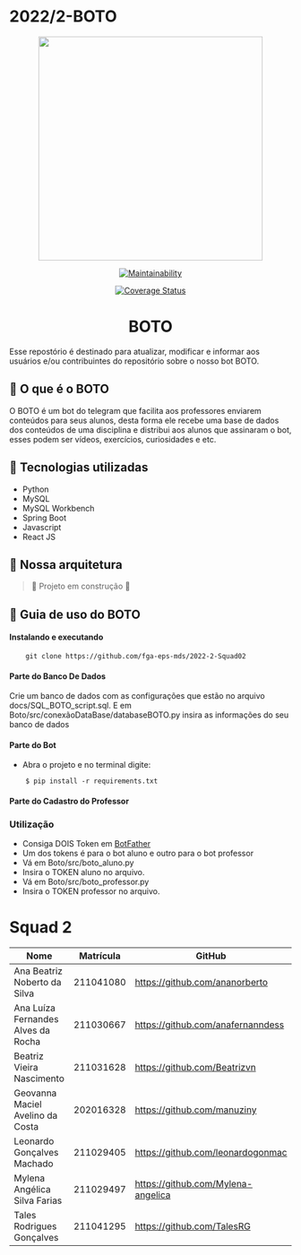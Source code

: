 # 2022/2-BOTO
<div align="center">
    <img src="https://github.com/fga-eps-mds/2022-2-BOTO/blob/main/assets/img/icon.png" height="400px" width="400px"></img>
</div>

<div align="center">

  <a href="">[![Maintainability](https://api.codeclimate.com/v1/badges/cf4ab80835f1ec26d2ff/maintainability)](https://codeclimate.com/github/fga-eps-mds/2022-2-BOTO/maintainability)</a>
</div>

<div align="center">
<a href='https://coveralls.io/github/fga-eps-mds/2022-2-BOTO?branch=main'><img src='https://coveralls.io/repos/github/fga-eps-mds/2022-2-BOTO/badge.svg?branch=main' alt='Coverage Status' /></a>
</div>


# <h1 align="center"> BOTO </h1>
Esse repostório é destinado para atualizar, modificar e informar aos usuários e/ou contribuintes do repositório sobre o nosso bot BOTO.

## :dolphin: O que é o BOTO

O BOTO é um bot do telegram que facilita aos professores enviarem conteúdos para seus alunos, desta forma ele recebe uma base de dados dos conteúdos de uma disciplina e distribui aos alunos que assinaram o bot, esses podem ser vídeos, exercícios, curiosidades e etc.

## :space_invader: Tecnologias utilizadas
- Python
- MySQL
- MySQL Workbench
- Spring Boot
- Javascript
- React JS

## :hammer: Nossa arquitetura
> :construction: Projeto em construção :construction:

## :scroll: Guia de uso do BOTO

#### Instalando e executando
``````
    git clone https://github.com/fga-eps-mds/2022-2-Squad02
``````
#### Parte do Banco De Dados

Crie um banco de dados com as configurações que estão no arquivo docs/SQL_BOTO_script.sql. E em Boto/src/conexãoDataBase/databaseBOTO.py insira as informações do seu banco de dados

#### Parte do Bot
* Abra o projeto e no terminal digite:

``````
    $ pip install -r requirements.txt
````````    
#### Parte do Cadastro do Professor
### Utilização
- Consiga DOIS Token em [BotFather](https://telegram.me/BotFather)
- Um dos tokens é para o bot aluno e outro para o bot professor
- Vá em Boto/src/boto_aluno.py
- Insira o TOKEN aluno no arquivo.
- Vá em Boto/src/boto_professor.py
- Insira o TOKEN professor no arquivo.


# Squad 2

|               Nome                 | Matrícula | GitHub                             |
|------------------------------------|---------- |------------------------------------|
| Ana Beatriz Noberto da Silva       | 211041080 | https://github.com/ananorberto     |
| Ana Luíza Fernandes Alves da Rocha | 211030667 | https://github.com/anafernanndess  |
| Beatriz Vieira Nascimento          | 211031628 | https://github.com/Beatrizvn       |                
| Geovanna Maciel Avelino da Costa   | 202016328 | https://github.com/manuziny        |
| Leonardo Gonçalves Machado         | 211029405 | https://github.com/leonardogonmac  |
| Mylena Angélica Silva Farias       | 211029497 | https://github.com/Mylena-angelica |
| Tales Rodrigues Gonçalves          | 211041295 | https://github.com/TalesRG         |



